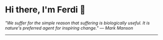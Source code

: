 <h1>Hi there, I'm Ferdi 👋</h1>

<p><em>
  "We suffer for the simple reason that suffering is biologically useful. It is nature's preferred agent for inspiring change." — Mark Manson
</em></p>

---
